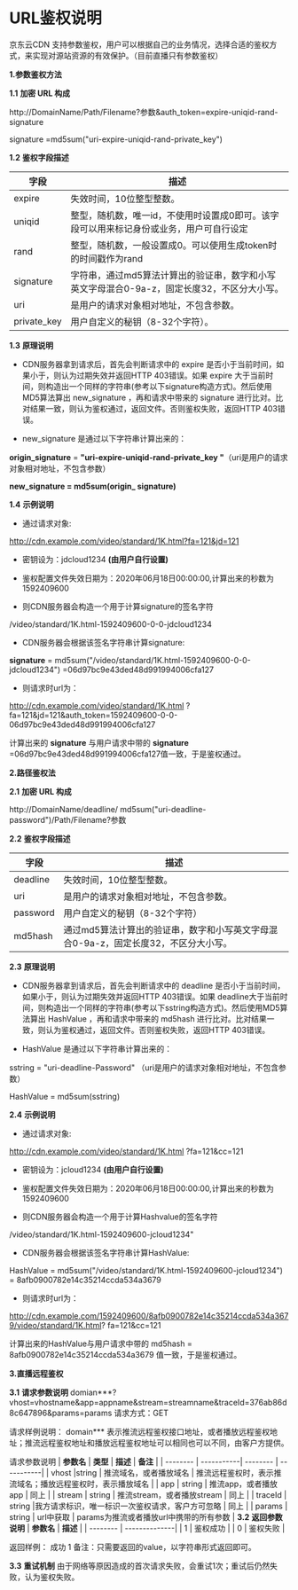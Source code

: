 # URL鉴权说明

京东云CDN 支持参数鉴权，用户可以根据自己的业务情况，选择合适的鉴权方式，来实现对源站资源的有效保护。（目前直播只有参数鉴权）

**1.参数鉴权方法**

**1.1**   **加密 URL 构成**

http://DomainName/Path/Filename?参数&auth_token=expire-uniqid-rand-signature

signature =md5sum("uri-expire-uniqid-rand-private_key")

**1.2**   **鉴权字段描述**

| **字段**    | **描述**                                                     |
| ----------- | ------------------------------------------------------------ |
| expire      | 失效时间，10位整型整数。                                     |
| uniqid      | 整型，随机数，唯一id，不使用时设置成0即可。该字段可以用来标记身份或业务，用户可自行设定 |
| rand        | 整型，随机数，一般设置成0。可以使用生成token时的时间戳作为rand |
| signature   | 字符串，通过md5算法计算出的验证串，数字和小写英文字母混合0-9a-z，固定长度32，不区分大小写。 |
| uri         | 是用户的请求对象相对地址，不包含参数。                       |
| private_key | 用户自定义的秘钥（8-32个字符）。                             |

**1.3**   **原理说明**

* CDN服务器拿到请求后，首先会判断请求中的 expire  是否小于当前时间，如果小于，则认为过期失效并返回HTTP 403错误。如果 expire 大于当前时间，则构造出一个同样的字符串(参考以下signature构造方式)。然后使用MD5算法算出 new_signature ，再和请求中带来的 signature  进行比对。比对结果一致，则认为鉴权通过，返回文件。否则鉴权失败，返回HTTP 403错误。

* new_signature  是通过以下字符串计算出来的：

**origin_signature** = **"uri-expire-uniqid-rand-private_key "**（uri是用户的请求对象相对地址，不包含参数）

**new_signature = md5sum(origin_ signature)**

**1.4**   **示例说明**

* 通过请求对象:

http://cdn.example.com/video/standard/1K.html?fa=121&jd=121

* 密钥设为：jdcloud1234 **(由用户自行设置)**

* 鉴权配置文件失效日期为：2020年06月18日00:00:00,计算出来的秒数为1592409600

* 则CDN服务器会构造一个用于计算signature的签名字符

/video/standard/1K.html-1592409600-0-0-jdcloud1234

* CDN服务器会根据该签名字符串计算signature:

**signature** = md5sum("/video/standard/1K.html-1592409600-0-0-jdcloud1234") =06d97bc9e43ded48d991994006cfa127

* 则请求时url为：

http://cdn.example.com/video/standard/1K.html ?fa=121&jd=121&auth_token=1592409600-0-0-06d97bc9e43ded48d991994006cfa127

计算出来的 **signature** 与用户请求中带的 **signature** =06d97bc9e43ded48d991994006cfa127值一致，于是鉴权通过。

**2.路径鉴权法**

**2.1**   **加密 URL 构成**

http://DomainName/deadline/ md5sum("uri-deadline-password")/Path/Filename?参数

**2.2**   **鉴权字段描述**

| **字段** | **描述**                                                     |
| -------- | ------------------------------------------------------------ |
| deadline | 失效时间，10位整型整数。                                     |
| uri      | 是用户的请求对象相对地址，不包含参数。                       |
| password | 用户自定义的秘钥（8-32个字符）                               |
| md5hash  | 通过md5算法计算出的验证串，数字和小写英文字母混合0-9a-z，固定长度32，不区分大小写。 |

**2.3**   **原理说明**

* CDN服务器拿到请求后，首先会判断请求中的 deadline 是否小于当前时间，如果小于，则认为过期失效并返回HTTP 403错误。如果 deadline大于当前时间，则构造出一个同样的字符串(参考以下sstring构造方式)。然后使用MD5算法算出 HashValue ，再和请求中带来的 md5hash 进行比对。比对结果一致，则认为鉴权通过，返回文件。否则鉴权失败，返回HTTP 403错误。

* HashValue 是通过以下字符串计算出来的：

sstring = "uri-deadline-Password" （uri是用户的请求对象相对地址，不包含参数）

HashValue = md5sum(sstring)

**2.4**   **示例说明**

* 通过请求对象:

http://cdn.example.com/video/standard/1K.html ?fa=121&cc=121

* 密钥设为：jcloud1234 **(由用户自行设置)**

* 鉴权配置文件失效日期为：2020年06月18日00:00:00,计算出来的秒数为1592409600

* 则CDN服务器会构造一个用于计算Hashvalue的签名字符

/video/standard/1K.html-1592409600-jcloud1234"

* CDN服务器会根据该签名字符串计算HashValue:

HashValue = md5sum("/video/standard/1K.html-1592409600-jcloud1234") = 8afb0900782e14c35214ccda534a3679

* 则请求时url为：

http://cdn.example.com/1592409600/8afb0900782e14c35214ccda534a3679/video/standard/1K.html? fa=121&cc=121

计算出来的HashValue与用户请求中带的 md5hash = 8afb0900782e14c35214ccda534a3679 值一致，于是鉴权通过。

**3.直播远程鉴权**

**3.1**   **请求参数说明**
domian***?vhost=vhostname&app=appname&stream=streamname&traceId=376ab86d8c647896&params=params
请求方式：GET

请求样例说明：
domain*** 表示推流远程鉴权接口地址，或者播放远程鉴权地址；推流远程鉴权地址和播放远程鉴权地址可以相同也可以不同，由客户方提供。

请求参数说明
| **参数名** | **类型**  | **描述** | **备注**  |
| -------- | -----------| -------- | -----------|
| vhost |string   | 推流域名，或者播放域名 | 推流远程鉴权时，表示推流域名；播放远程鉴权时，表示播放域名 | 
| app   | string  | 推流app，或者播放app  |  同上 | 
| stream | string  | 推流stream，或者播放stream | 同上  | 
| traceId | string |我方请求标识，唯一标识一次鉴权请求，客户方可忽略 | 同上   | 
| params  | string | url中获取 | params为推流或者播放url中携带的所有参数  | 
**3.2**   **返回参数说明**
| **参数名** | **描述**     |
| -------- | --------------|
| 1 | 鉴权成功     |
| 0 | 鉴权失败     |

返回样例：
成功
1
备注：只需要返回的value，以字符串形式返回即可。

**3.3**   **重试机制**
由于网络等原因造成的首次请求失败，会重试1次；重试后仍然失败，认为鉴权失败。

